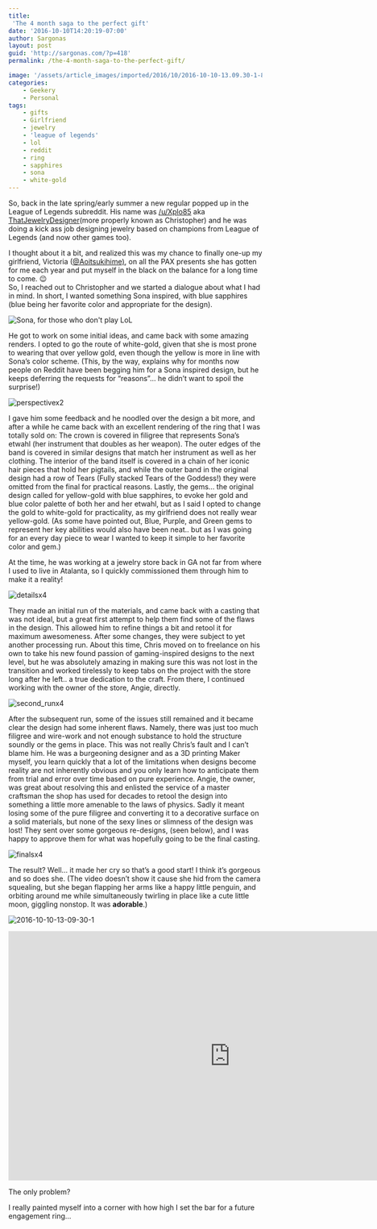 ```yaml
---
title:
 'The 4 month saga to the perfect gift'
date: '2016-10-10T14:20:19-07:00'
author: Sargonas
layout: post
guid: 'http://sargonas.com/?p=418'
permalink: /the-4-month-saga-to-the-perfect-gift/

image: '/assets/article_images/imported/2016/10/2016-10-10-13.09.30-1-825x510.jpg'
categories:
    - Geekery
    - Personal
tags:
    - gifts
    - Girlfriend
    - jewelry
    - 'league of legends'
    - lol
    - reddit
    - ring
    - sapphires
    - sona
    - white-gold
---
```


So, back in the late spring/early summer a new regular popped up in the League of Legends subreddit. His name was [/u/Xplo85](http://reddit.com/u/Xplo85) aka [ThatJewelryDesigner](https://www.facebook.com/ThatJewelryDesigner/)(more properly known as Christopher) and he was doing a kick ass job designing jewelry based on champions from League of Legends (and now other games too).

I thought about it a bit, and realized this was my chance to finally one-up my girlfriend, Victoria ([@Aoitsukihime)](http://twitter.com/aoitsukihime), on all the PAX presents she has gotten for me each year and put myself in the black on the balance for a long time to come. 😉  
So, I reached out to Christopher and we started a dialogue about what I had in mind. In short, I wanted something Sona inspired, with blue sapphires (blue being her favorite color and appropriate for the design).

![Sona, for those who don't play LoL](/assets/article_images/imported/2016/10/Sona_0-1024x604.jpg)

He got to work on some initial ideas, and came back with some amazing renders. I opted to go the route of white-gold, given that she is most prone to wearing that over yellow gold, even though the yellow is more in line with Sona’s color scheme. (This, by the way, explains why for months now people on Reddit have been begging him for a Sona inspired design, but he keeps deferring the requests for “reasons”… he didn’t want to spoil the surprise!)

![perspectivex2](/assets/article_images/imported/2016/10/Perspectivex2-1024x384.jpg)

I gave him some feedback and he noodled over the design a bit more, and after a while he came back with an excellent rendering of the ring that I was totally sold on: The crown is covered in filigree that represents Sona’s etwahl (her instrument that doubles as her weapon). The outer edges of the band is covered in similar designs that match her instrument as well as her clothing. The interior of the band itself is covered in a chain of her iconic hair pieces that hold her pigtails, and while the outer band in the original design had a row of Tears (Fully stacked Tears of the Goddess!) they were omitted from the final for practical reasons. Lastly, the gems… the original design called for yellow-gold with blue sapphires, to evoke her gold and blue color palette of both her and her etwahl, but as I said I opted to change the gold to white-gold for practicality, as my girlfriend does not really wear yellow-gold. (As some have pointed out, Blue, Purple, and Green gems to represent her key abilities would also have been neat.. but as I was going for an every day piece to wear I wanted to keep it simple to her favorite color and gem.)

At the time, he was working at a jewelry store back in GA not far from where I used to live in Atalanta, so I quickly commissioned them through him to make it a reality!

![detailsx4](/assets/article_images/imported/2016/10/detailsx4-1024x768.jpg)

They made an initial run of the materials, and came back with a casting that was not ideal, but a great first attempt to help them find some of the flaws in the design. This allowed him to refine things a bit and retool it for maximum awesomeness. After some changes, they were subject to yet another processing run. About this time, Chris moved on to freelance on his own to take his new found passion of gaming-inspired designs to the next level, but he was absolutely amazing in making sure this was not lost in the transition and worked tirelessly to keep tabs on the project with the store long after he left.. a true dedication to the craft. From there, I continued working with the owner of the store, Angie, directly.

![second_runx4](/assets/article_images/imported/2016/10/second_runx4-983x1024.jpg)

After the subsequent run, some of the issues still remained and it became clear the design had some inherent flaws. Namely, there was just too much filigree and wire-work and not enough substance to hold the structure soundly or the gems in place. This was not really Chris’s fault and I can’t blame him. He was a burgeoning designer and as a 3D printing Maker myself, you learn quickly that a lot of the limitations when designs become reality are not inherently obvious and you only learn how to anticipate them from trial and error over time based on pure experience. Angie, the owner, was great about resolving this and enlisted the service of a master craftsman the shop has used for decades to retool the design into something a little more amenable to the laws of physics. Sadly it meant losing some of the pure filigree and converting it to a decorative surface on a solid materials, but none of the sexy lines or slimness of the design was lost! They sent over some gorgeous re-designs, (seen below), and I was happy to approve them for what was hopefully going to be the final casting.

![finalsx4](/assets/article_images/imported/2016/10/finalsx4-995x1024.jpg)

The result? Well… it made her cry so that’s a good start! I think it’s gorgeous and so does she. (The video doesn’t show it cause she hid from the camera squealing, but she began flapping her arms like a happy little penguin, and orbiting around me while simultaneously twirling in place like a cute little moon, giggling nonstop. It was **adorable**.)

![2016-10-10-13-09-30-1](/assets/article_images/imported/2016/10/2016-10-10-13.09.30-1-1024x1024.jpg)

<iframe allow="accelerometer; autoplay; clipboard-write; encrypted-media; gyroscope; picture-in-picture" allowfullscreen="" frameborder="0" height="495" loading="lazy" src="https://www.YouTube.com/embed/aFb7r5KwieU?feature=oembed" title="Victoria's Gift" width="880"></iframe>

The only problem?

I really painted myself into a corner with how high I set the bar for a future engagement ring…